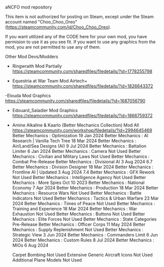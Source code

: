 aNCFO mod repository

This item is not authorized for posting on Steam, except under the Steam account named "Choo_Choo_Oreo" (https://steamcommunity.com/id/Choo_Choo_Oreo).



If you want utilized any of the CODE here for your own mod, you have permision to use it as you see fit.
If you want to use any graphics from the mod, you are not permitted to use any of them.

Other Mod Devs/Modders
- Ringwraith Mod Partially
https://steamcommunity.com/sharedfiles/filedetails/?id=1778255798

- Equestria at War Team Mod Airtech+
https://steamcommunity.com/sharedfiles/filedetails/?id=1826643372

-Elouda Mod Graphics
https://steamcommunity.com/sharedfiles/filedetails/?id=1687056790

- Edouard_Saladier Mod Graphics
https://steamcommunity.com/sharedfiles/filedetails/?id=1866759372

- Amine Alkaline & Kaarlo (Better Mechanics Collection) Mod All
https://steamcommunity.com/workshop/filedetails/?id=2994645469
	Better Mechanics : Optimization								19 Jan 2024
	Better Mechanics : AI Research | Vanilla Tech Tree			18 Mar 2024
	Better Mechanics : Air/Land/Sea Designs (AI)				9 Jul 2024
	Better Mechanics : Battalion Limiter						6 Jan 2024
	Better Mechanics : Camera									Not Used
	Better Mechanics : Civilian and Military Laws				Not Used
	Better Mechanics : Combat									Pre-Release
	Better Mechanics : Divisional AI							3 Aug 2024			6.7
	Better Mechanics : Division Designer						18 Mar 2024
	Better Mechanics : Frontline AI | Updated					3 Aug 2024			7.4
	Better Mechanics : GFX Rework								Not Used
	Better Mechanics : Intelligence Agency						Not Used
	Better Mechanics : More Spies								Oct 10 2023
	Better Mechanics : National Economy							7 Apr 2024
	Better Mechanics : Production								18 Mar 2024
	Better Mechanics : Resource Wars							Not Used
	Better Mechanics : Battle Indicators						Not Used
	Better Mechanics : Tactics & Urban Warfare					23 Mar 2024
	Better Mechanics : Times of Peace							Not Used
	Better Mechanics : Training and Experience					18 Mar 2024
	Better Mechanics : War Exhaustion							Not Used
	Better Mechanics : Buttons									Not Used
	Better Mechanics : Elite Forces								Not Used
	Better Mechanics : State Categories							Pre-Release
	Better Mechanics : Officer Corps							11 May 2024
	Better Mechanics : Supply Replenishment						Not Used
	Better Mechanics : Strategic View							3 Jun 2024
	Better Mechanics : Commanders Limit							6 Jun 2024
	Better Mechanics : Custom Rules								8 Jul 2024
	Better Mechanics : MIOs										6 Aug 2024

	Carpet Bombing												Not Used
	Extensive Generic Aircraft Icons							Not Used
	Additional Plane Models										Not Used